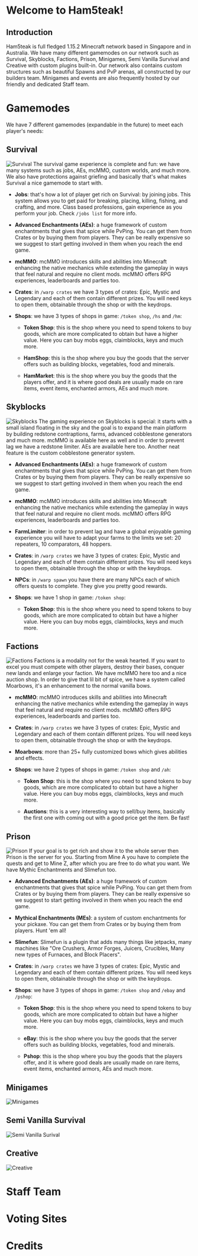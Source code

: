 # Welcome to Ham5teak!

## Introduction
Ham5teak is full fledged 1.15.2 Minecraft network based in Singapore and in Australia. We have many different gamemodes on our network such as Survival, Skyblocks, Factions, Prison, Minigames, Semi Vanilla Survival and Creative with custom plugins built-in. Our network also contains custom structures such as beautiful Spawns and PvP arenas, all constructed by our builders team. Minigames and events are also frequently hosted by our friendly and dedicated Staff team.

# Gamemodes
We have 7 different gamemodes (expandable in the future) to meet each player's needs:

## Survival
![Survival](https://jenny-ham5teak.github.io/assets/images/survival.png)
The survival game experience is complete and fun: we have many systems such as jobs, AEs, mcMMO, custom worlds, and much more. We also have protections against griefing and basically that's what makes Survival a nice gamemode to start with.
* **Jobs**: that's how a lot of player get rich on Survival: by joining jobs. This system allows you to get paid for breaking, placing, killing, fishing, and crafting, and more. Class based professions, gain experience as you perform your job. Check `/jobs list` for more info.

* **Advanced Enchantments (AEs)**: a huge framework of custom enchantments that gives that spice while PvPing. You can get them from Crates or by buying them from players. They can be really expensive so we suggest to start getting involved in them when you reach the end game.

* **mcMMO**: mcMMO introduces skills and abilities into Minecraft enhancing the native mechanics while extending the gameplay in ways that feel natural and require no client mods. mcMMO offers RPG experiences, leaderboards and parties too.

* **Crates**: in `/warp crates` we have 3 types of crates: Epic, Mystic and Legendary and each of them contain different prizes. You will need keys to open them, obtainable through the shop or with the keydrops.

* **Shops**: we have 3 types of shops in game: `/token shop`, `/hs` and `/hm`:
  
  * **Token Shop**: this is the shop where you need to spend tokens to buy goods, which are more complicated to obtain but have a higher value. Here you can buy mobs eggs, claimblocks, keys and much more.
  
  * **HamShop**: this is the shop where you buy the goods that the server offers such as building blocks, vegetables, food and minerals.
  
  * **HamMarket**: this is the shop where you buy the goods that the players offer, and it is where good deals are usually made on rare items, event items, enchanted armors, AEs and much more.

## Skyblocks
![Skyblocks](https://jenny-ham5teak.github.io/assets/images/skyblocks.png)
The gaming experience on Skyblocks is special: it starts with a small island floating in the sky and the goal is to expand the main platform by building redstone contraptions, farms, advanced cobblestone generators and much more. mcMMO is available here as well and in order to prevent lag we have a redstone limiter. AEs are available here too. Another neat feature is the custom cobblestone generator system.
* **Advanced Enchantments (AEs)**: a huge framework of custom enchantments that gives that spice while PvPing. You can get them from Crates or by buying them from players. They can be really expensive so we suggest to start getting involved in them when you reach the end game.

* **mcMMO**: mcMMO introduces skills and abilities into Minecraft enhancing the native mechanics while extending the gameplay in ways that feel natural and require no client mods. mcMMO offers RPG experiences, leaderboards and parties too.

* **FarmLimiter**: in order to prevent lag and have a global enjoyable gaming experience you will have to adapt your farms to the limits we set: 20 repeaters, 10 comparators, 48 hoppers.

* **Crates**: in `/warp crates` we have 3 types of crates: Epic, Mystic and Legendary and each of them contain different prizes. You will need keys to open them, obtainable through the shop or with the keydrops.

* **NPCs**: in `/warp spawn` you have there are many NPCs each of which offers quests to complete. They give you pretty good rewards.

* **Shops**: we have 1 shop in game: `/token shop`:
  
  * **Token Shop**: this is the shop where you need to spend tokens to buy goods, which are more complicated to obtain but have a higher value. Here you can buy mobs eggs, claimblocks, keys and much more. 

## Factions
![Factions](https://jenny-ham5teak.github.io/assets/images/factions.png)
Factions is a modality not for the weak hearted. If you want to excel you must compete with other players, destroy their bases, conquer new lands and enlarge your faction. We have mcMMO here too and a nice auction shop. In order to give that lil bit of spice, we have a system called Moarbows, it's an enhancement to the normal vanilla bows.
* **mcMMO**: mcMMO introduces skills and abilities into Minecraft enhancing the native mechanics while extending the gameplay in ways that feel natural and require no client mods. mcMMO offers RPG experiences, leaderboards and parties too.

* **Crates**: in `/warp crates` we have 3 types of crates: Epic, Mystic and Legendary and each of them contain different prizes. You will need keys to open them, obtainable through the shop or with the keydrops.

* **Moarbows**: more than 25+ fully customized bows which gives abilities and effects. 

* **Shops**: we have 2 types of shops in game: `/token shop` and `/ah`:
  
  * **Token Shop**: this is the shop where you need to spend tokens to buy goods, which are more complicated to obtain but have a higher value. Here you can buy mobs eggs, claimblocks, keys and much more.
  
  * **Auctions**: this is a very interesting way to sell/buy items, basically the first one with coming out with a good price get the item. Be fast!

## Prison
![Prison](https://jenny-ham5teak.github.io/assets/images/prison.png)
If your goal is to get rich and show it to the whole server then Prison is the server for you. Starting from Mine A you have to complete the quests and get to Mine Z, after which you are free to do what you want. We have Mythic Enchantments and Slimefun too.

* **Advanced Enchantments (AEs)**: a huge framework of custom enchantments that gives that spice while PvPing. You can get them from Crates or by buying them from players. They can be really expensive so we suggest to start getting involved in them when you reach the end game.

* **Mythical Enchantments (MEs)**: a system of custom enchantments for your pickaxe. You can get them from Crates or by buying them from players. Hunt 'em all!

* **Slimefun**: Slimefun is a plugin that adds many things like jetpacks, many machines like "Ore Crushers, Armor Forges, Juicers, Crucibles, Many new types of Furnaces, and Block Placers".

* **Crates**: in `/warp crates` we have 3 types of crates: Epic, Mystic and Legendary and each of them contain different prizes. You will need keys to open them, obtainable through the shop or with the keydrops.

* **Shops**: we have 3 types of shops in game: `/token shop` and `/ebay` and `/pshop`:
  
  * **Token Shop**: this is the shop where you need to spend tokens to buy goods, which are more complicated to obtain but have a higher value. Here you can buy mobs eggs, claimblocks, keys and much more.
  
  * **eBay**: this is the shop where you buy the goods that the server offers such as building blocks, vegetables, food and minerals.
  
  * **Pshop**: this is the shop where you buy the goods that the players offer, and it is where good deals are usually made on rare items, event items, enchanted armors, AEs and much more.

## Minigames
![Minigames](https://jenny-ham5teak.github.io/assets/images/minigames.png)
## Semi Vanilla Survival
![Semi Vanilla Surival](https://jenny-ham5teak.github.io/assets/images/semi_vanilla_survival.png)
## Creative
![Creative](https://jenny-ham5teak.github.io/assets/images/creative.png)
# Staff Team
# Voting Sites
# Credits
